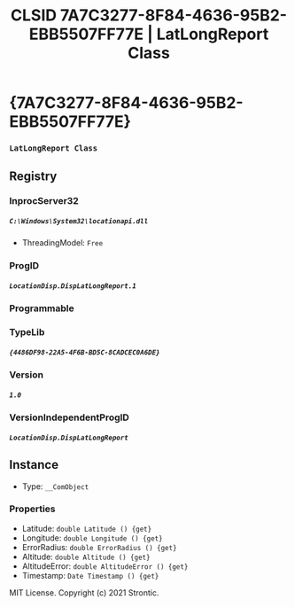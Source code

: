 ﻿---
title: "CLSID 7A7C3277-8F84-4636-95B2-EBB5507FF77E | LatLongReport Class"
excerpt: What is COM-Object CLSID 7A7C3277-8F84-4636-95B2-EBB5507FF77E?
---

# {7A7C3277-8F84-4636-95B2-EBB5507FF77E}

### `LatLongReport Class`

## Registry


### InprocServer32

##### `C:\Windows\System32\locationapi.dll`
* ThreadingModel: `Free`

### ProgID

##### `LocationDisp.DispLatLongReport.1`

### Programmable


### TypeLib

##### `{4486DF98-22A5-4F6B-BD5C-8CADCEC0A6DE}`

### Version

##### `1.0`

### VersionIndependentProgID

##### `LocationDisp.DispLatLongReport`

## Instance

* Type: `__ComObject`

### Properties

* Latitude: `double Latitude () {get} `
* Longitude: `double Longitude () {get} `
* ErrorRadius: `double ErrorRadius () {get} `
* Altitude: `double Altitude () {get} `
* AltitudeError: `double AltitudeError () {get} `
* Timestamp: `Date Timestamp () {get} `

MIT License. Copyright (c) 2021 Strontic.


